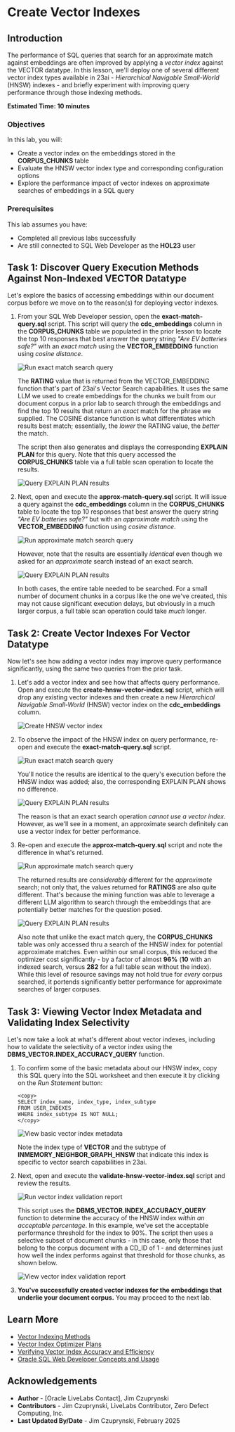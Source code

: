 # Create Vector Indexes

## Introduction

The performance of SQL queries that search for an approximate match against embeddings are often improved by applying a *vector index* against the VECTOR datatype. In this lesson, we'll deploy one of several different vector index types available in 23ai - *Hierarchical Navigable Small-World* (HNSW) indexes - and briefly experiment with improving query performance through those indexing methods.

**Estimated Time: 10 minutes**

### Objectives

In this lab, you will:

- Create a vector index on the embeddings stored in the **CORPUS_CHUNKS** table
- Evaluate the HNSW vector index type and corresponding configuration options
- Explore the performance impact of vector indexes on approximate searches of embeddings in a SQL query

### Prerequisites

This lab assumes you have:
- Completed all previous labs successfully
- Are still connected to SQL Web Developer as the **HOL23** user

## Task 1: Discover Query Execution Methods Against Non-Indexed VECTOR Datatype
Let's explore the basics of accessing embeddings within our document corpus before we move on to the reason(s) for deploying vector indexes.

1. From your SQL Web Developer session, open the **exact-match-query.sql** script. This script will query the **cdc_embeddings** column in the **CORPUS_CHUNKS** table we populated in the prior lesson to locate the top 10 responses that best answer the query string *"Are EV batteries safe?"* with an *exact match* using the **VECTOR_EMBEDDING** function using *cosine distance*. 

   ![Run exact match search query](./images/exact-match-query-no-index.png)

   The **RATING** value that is returned from the VECTOR_EMBEDDING function that's part of 23ai's Vector Search capabilities. It uses the same LLM we used to create embeddings for the chunks we built from our document corpus in a prior lab to search through the embeddings and find the top 10 results that return an *exact* match for the phrase we supplied. The COSINE distance function is what differentiates which results best match; essentially, the *lower* the RATING value, the *better* the match. 

   The script then also generates and displays the corresponding **EXPLAIN PLAN** for this query. Note that this query accessed the **CORPUS_CHUNKS** table via a full table scan operation to locate the results.

   ![Query EXPLAIN PLAN results](./images/exact-match-query-no-index-explained.png)

2. Next, open and execute the  **approx-match-query.sql** script. It will issue a query against the **cdc_embeddings** column in the **CORPUS_CHUNKS** table to locate the top 10 responses that best answer the query string *"Are EV batteries safe?"* but with an *approximate match* using the **VECTOR_EMBEDDING** function using *cosine distance*. 

   ![Run approximate match search query](./images/approx-match-query-no-index.png)

   However, note that the results are essentially *identical* even though  we asked for an *approximate* search instead of an exact search.
   
   ![Query EXPLAIN PLAN results](./images/approx-match-query-no-index-explained.png)

   In both cases, the entire table needed to be searched. For a small number of document chunks in a corpus like the one we've created, this may not cause significant execution delays, but obviously in a much larger corpus, a full table scan operation could take *much* longer.

## Task 2: Create Vector Indexes For Vector Datatype
Now let's see how adding a vector index may improve query performance significantly, using the same two queries from the prior task.

1. Let's add a vector index and see how that affects query performance. Open and execute the  **create-hnsw-vector-index.sql** script, which will drop any existing vector indexes and then create a new *Hierarchical Navigable Small-World* (HNSW) vector index on the **cdc_embeddings** column.

   ![Create HNSW vector index](./images/create-hnsw-vector-index.png)

2. To observe the impact of the HNSW index on query performance, re-open and execute the **exact-match-query.sql** script.

   ![Run exact match search query](./images/exact-match-query-hnsw-index.png)

   You'll notice the results are identical to the query's execution before the HNSW index was added; also, the corresponding EXPLAIN PLAN shows no difference. 

   ![Query EXPLAIN PLAN results](./images/exact-match-query-hnsw-index-explained.png)

   The reason is that an exact search operation *cannot use a vector index*. However, as we'll see in a moment, an approximate search definitely can use a vector index for better performance.

3. Re-open and execute the **approx-match-query.sql** script and note the difference in what's returned.

   ![Run approximate match search query](./images/approx-match-query-hnsw-index.png)

   The returned results are *considerably* different for the *approximate* search; not only that, the values returned for **RATINGS** are also quite different. That's because the mining function was able to leverage a different LLM algorithm to search through the embeddings that are potentially better matches for the question posed.

   ![Query EXPLAIN PLAN results](./images/approx-match-query-hnsw-index-explained.png)

   Also note that unlike the exact match query, the **CORPUS_CHUNKS** table was only accessed thru a search of the HNSW index for potential approximate matches. Even within our small corpus, this reduced the optimizer cost significantly - by a factor of almost **96%** (**10** with an indexed search, versus **282** for a full table scan without the index). While this level of resource savings may not hold true for *every* corpus searched, it portends significantly better performance for approximate searches of larger corpuses.


## Task 3: Viewing Vector Index Metadata and Validating Index Selectivity
Let's now take a look at what's different about vector indexes, including how to validate the selectivity of a vector index using the **DBMS_VECTOR.INDEX_ACCURACY_QUERY** function.

1. To confirm some of the basic metadata about our HNSW index, copy this SQL query into the SQL worksheet and then execute it by clicking on the *Run Statement* button:

   ```
   <copy>
   SELECT index_name, index_type, index_subtype
   FROM USER_INDEXES
   WHERE index_subtype IS NOT NULL;
   </copy>
   ```
   ![View basic vector index metadata](./images/view-basic-vector-index-metadata.png)

   Note the index type of **VECTOR** and the subtype of **INMEMORY_NEIGHBOR_GRAPH_HNSW** that indicate this index is specific to vector search capabilities in 23ai.

2. Next, open and execute the **validate-hnsw-vector-index.sql** script and review the results.

   ![Run vector index validation report](./images/validate-hnsw-index-accuracy.png)

   This script uses the **DBMS_VECTOR.INDEX_ACCURACY_QUERY** function to determine the accuracy of the HNSW index *within an acceptable percentage*. In this example, we've set the acceptable performance threshold for the index to 90%. The script then uses a selective subset of document chunks - in this case, only those that belong to the corpus document with a CD_ID of 1 - and determines just how well the index performs against that threshold for those chunks, as shown below. 

   ![View vector index validation report](./images/validate-hnsw-index-accuracy-results.png)

3. **You've successfully created vector indexes for the embeddings that underlie your document corpus.** You may proceed to the next lab.

## Learn More
- [Vector Indexing Methods](https://docs.oracle.com/en/database/oracle/oracle-database/23/vecse/create-vector-indexes-and-hybrid-vector-indexes.html)
- [Vector Index Optimizer Plans](https://docs.oracle.com/en/database/oracle/oracle-database/23/vecse/optimizer-plans-vector-indexes.html)
- [Verifying Vector Index Accuracy and Efficiency](https://docs.oracle.com/en/database/oracle/oracle-database/23/vecse/index-accuracy-report.html)
- [Oracle SQL Web Developer Concepts and Usage](https://docs.oracle.com/en/cloud/paas/autonomous-database/serverless/adbsb/connect-database-actions.html#GUID-102845D9-6855-4944-8937-5C688939610F)

## Acknowledgements
* **Author** - [Oracle LiveLabs Contact], Jim Czuprynski
* **Contributors** - Jim Czuprynski, LiveLabs Contributor, Zero Defect Computing, Inc.
* **Last Updated By/Date** - Jim Czuprynski, February 2025